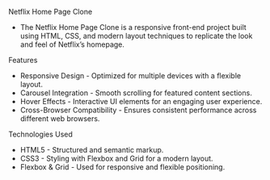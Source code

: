 Netflix Home Page Clone
  - The Netflix Home Page Clone is a responsive front-end project built using HTML, CSS, and modern layout techniques to replicate the look and feel of Netflix’s homepage.

Features
  - Responsive Design - Optimized for multiple devices with a flexible layout.
  - Carousel Integration - Smooth scrolling for featured content sections.
  - Hover Effects - Interactive UI elements for an engaging user experience.
  - Cross-Browser Compatibility - Ensures consistent performance across different web browsers.

Technologies Used
  - HTML5 - Structured and semantic markup.
  - CSS3 - Styling with Flexbox and Grid for a modern layout.
  - Flexbox & Grid - Used for responsive and flexible positioning.
